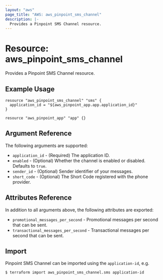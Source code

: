 ```yaml
---
layout: "aws"
page_title: "AWS: aws_pinpoint_sms_channel"
description: |-
  Provides a Pinpoint SMS Channel resource.
---
```


# Resource: aws_pinpoint_sms_channel

Provides a Pinpoint SMS Channel resource.

## Example Usage

```hcl
resource "aws_pinpoint_sms_channel" "sms" {
  application_id = "${aws_pinpoint_app.app.application_id}"
}

resource "aws_pinpoint_app" "app" {}
```


## Argument Reference

The following arguments are supported:

* `application_id` - (Required) The application ID.
* `enabled` - (Optional) Whether the channel is enabled or disabled. Defaults to `true`.
* `sender_id` - (Optional) Sender identifier of your messages.
* `short_code` - (Optional) The Short Code registered with the phone provider.

## Attributes Reference

In addition to all arguments above, the following attributes are exported:

* `promotional_messages_per_second` - Promotional messages per second that can be sent.
* `transactional_messages_per_second` - Transactional messages per second that can be sent.

## Import

Pinpoint SMS Channel can be imported using the `application-id`, e.g.

```
$ terraform import aws_pinpoint_sms_channel.sms application-id
```
